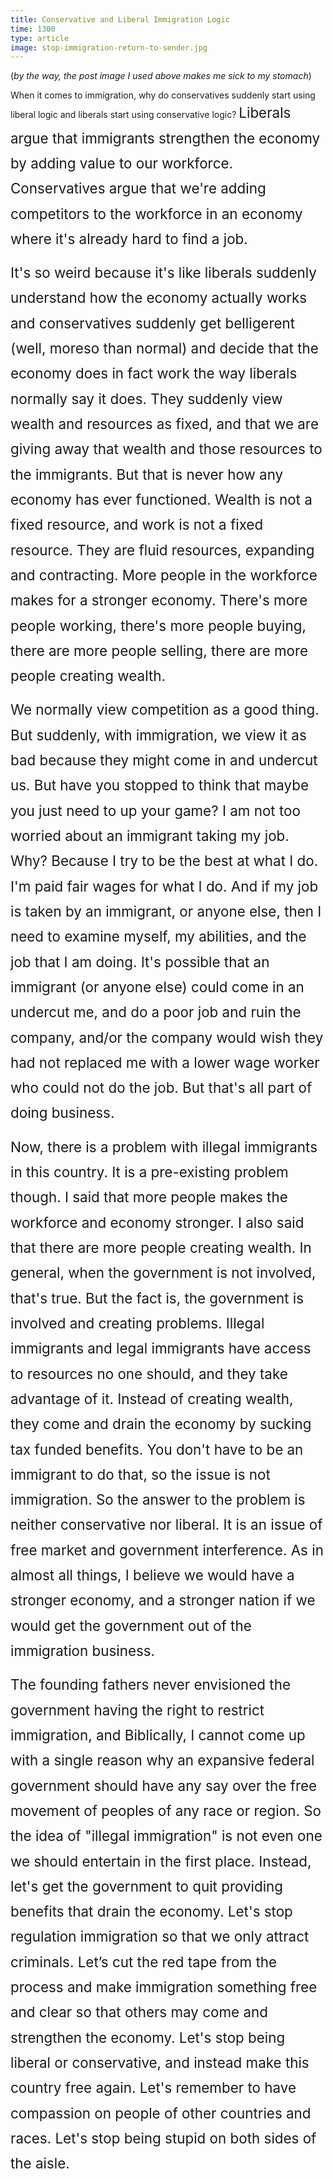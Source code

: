```yaml
---
title: Conservative and Liberal Immigration Logic
time: 1300
type: article
image: stop-immigration-return-to-sender.jpg
---
```


<p>(<em>by the way, the post image I used above makes me sick to my stomach</em>)</p>

<p>When it comes to immigration, why do conservatives suddenly start using liberal logic and liberals start using conservative logic?&nbsp;<span style="line-height: 1.8em; font-size: 1.4rem;">Liberals argue that immigrants strengthen the economy by adding value to our workforce. Conservatives argue that we're adding competitors to the workforce in an economy where it's already hard to find a job.</span></p>

<p><span style="line-height: 1.8em; font-size: 1.4rem;">It's so weird because it's</span><span style="line-height: 1.8em; font-size: 1.4rem;">&nbsp;like liberals suddenly understand how the economy actually works and conservatives suddenly get belligerent (well, moreso than normal) and decide that the economy does in fact work the way liberals normally say it does. They suddenly view wealth and resources as fixed, and that we are giving away that wealth and those resources to the immigrants. But that is never how any economy has ever functioned. Wealth is not a fixed resource, and work is not a fixed resource. They are fluid resources, expanding and contracting. More people in the workforce makes for a stronger economy. There's more people working, there's more people buying, there are more people selling, there are more people creating wealth.</span></p>

<p><span style="line-height: 1.8em; font-size: 1.4rem;">We normally view competition as a good thing. But suddenly, with immigration, we view it as bad because they might come in and undercut us. But have you stopped to think that maybe you just need to up your game? I am not too worried about an immigrant taking my job. Why? Because I try to be the best at what I do. I'm paid fair wages for what I do. And if my job is taken by an immigrant, or anyone else, then I need to examine myself, my abilities, and the job that I am doing. It's possible that an immigrant (or anyone else) could come in an undercut me, and do a poor job and ruin the company, and/or the company would wish they had not replaced me with a lower wage worker who could not do the job. But that's all part of doing business.</span></p>

<p><span style="line-height: 1.8em; font-size: 1.4rem;">Now, there is a problem with illegal immigrants in this country. It is a pre-existing problem though. I said that more people makes the workforce and economy stronger. I also said that there are more people creating wealth. In general, when the government is not involved, that's true. But the fact is, the government is involved and creating problems. Illegal immigrants and legal immigrants have access to resources no one should, and they take advantage of it. Instead of creating wealth, they come and drain the economy by sucking tax funded benefits. You don't have to be an immigrant to do that, so the issue is not immigration. So the answer to the problem is neither conservative nor liberal. It is an issue of free market and government interference. As in almost all things, I believe we would have a stronger economy, and a stronger nation if we would get the government out of the immigration business.</span></p>

<p><span style="line-height: 1.8em; font-size: 1.4rem;">The founding fathers never envisioned the government having the right to restrict immigration, and Biblically, I cannot come up with a single reason why an expansive federal government should have any say over the free movement of peoples of any race or region. So the idea of "illegal immigration" is not even one we should entertain in the first place. Instead, let's get the government to quit providing benefits&nbsp;that drain the economy. Let's stop regulation immigration so that we only attract criminals. Let’s cut the red tape from the process and make immigration something free and clear so that others may come and strengthen the economy. Let's stop being liberal or conservative, and instead make this country free again. Let's remember to have compassion on people of other countries and races. Let's stop being stupid on both sides of the aisle.</span></p>
